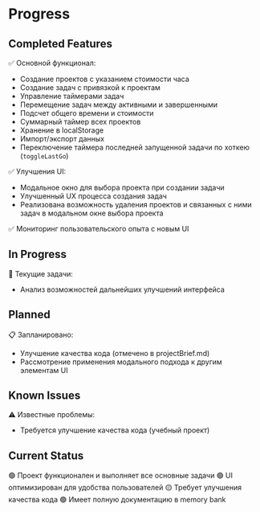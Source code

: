 # Progress

## Completed Features
✅ Основной функционал:
- Создание проектов с указанием стоимости часа
- Создание задач с привязкой к проектам
- Управление таймерами задач
- Перемещение задач между активными и завершенными
- Подсчет общего времени и стоимости
- Суммарный таймер всех проектов
- Хранение в localStorage
- Импорт/экспорт данных
- Переключение таймера последней запущенной задачи по хоткею (`toggleLastGo`)

✅ Улучшения UI:
- Модальное окно для выбора проекта при создании задачи
- Улучшенный UX процесса создания задач
- Реализована возможность удаления проектов и связанных с ними задач в модальном окне выбора проекта

✅ Мониторинг пользовательского опыта с новым UI

## In Progress
🔄 Текущие задачи:
- Анализ возможностей дальнейших улучшений интерфейса

## Planned
📋 Запланировано:
- Улучшение качества кода (отмечено в projectBrief.md)
- Рассмотрение применения модального подхода к другим элементам UI

## Known Issues
⚠️ Известные проблемы:
- Требуется улучшение качества кода (учебный проект)

## Current Status
🟢 Проект функционален и выполняет все основные задачи
🟢 UI оптимизирован для удобства пользователей
🟡 Требует улучшения качества кода
🟢 Имеет полную документацию в memory bank
